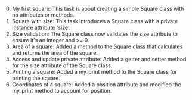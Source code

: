 0. My first square: This task is about creating a simple Square class with no attributes or methods.
1. Square with size: This task introduces a Square class with a private instance attribute 'size'.
2. Size validation: The Square class now validates the size attribute to ensure it's an integer and >= 0.
3. Area of a square: Added a method to the Square class that calculates and returns the area of the square.
4. Access and update private attribute: Added a getter and setter method for the size attribute of the Square class.
5. Printing a square: Added a my_print method to the Square class for printing the square.
6. Coordinates of a square: Added a position attribute and modified the my_print method to account for position.
